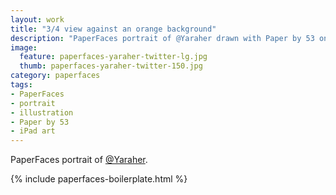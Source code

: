 ```yaml
---
layout: work
title: "3/4 view against an orange background"
description: "PaperFaces portrait of @Yaraher drawn with Paper by 53 on an iPad."
image: 
  feature: paperfaces-yaraher-twitter-lg.jpg
  thumb: paperfaces-yaraher-twitter-150.jpg
category: paperfaces
tags: 
- PaperFaces
- portrait
- illustration
- Paper by 53
- iPad art
---
```


PaperFaces portrait of [@Yaraher](http://twitter.com/Yaraher).

{% include paperfaces-boilerplate.html %}